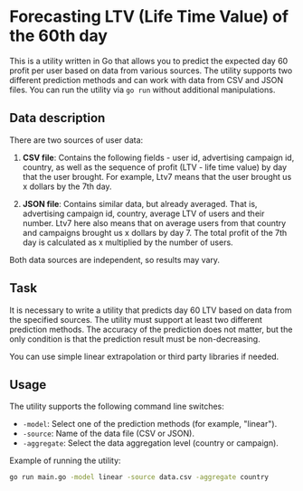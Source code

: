 # Forecasting LTV (Life Time Value) of the 60th day

This is a utility written in Go that allows you to predict the expected day 60 profit per user based on data from various sources. The utility supports two different prediction methods and can work with data from CSV and JSON files. You can run the utility via `go run` without additional manipulations.

## Data description

There are two sources of user data:

1. **CSV file**: Contains the following fields - user id, advertising campaign id, country, as well as the sequence of profit (LTV - life time value) by day that the user brought. For example, Ltv7 means that the user brought us x dollars by the 7th day.

2. **JSON file**: Contains similar data, but already averaged. That is, advertising campaign id, country, average LTV of users and their number. Ltv7 here also means that on average users from that country and campaigns brought us x dollars by day 7. The total profit of the 7th day is calculated as x multiplied by the number of users.

Both data sources are independent, so results may vary.

## Task

It is necessary to write a utility that predicts day 60 LTV based on data from the specified sources. The utility must support at least two different prediction methods. The accuracy of the prediction does not matter, but the only condition is that the prediction result must be non-decreasing.

You can use simple linear extrapolation or third party libraries if needed.

## Usage

The utility supports the following command line switches:

- `-model`: Select one of the prediction methods (for example, "linear").
- `-source`: Name of the data file (CSV or JSON).
- `-aggregate`: Select the data aggregation level (country or campaign).

Example of running the utility:

```sh
go run main.go -model linear -source data.csv -aggregate country
